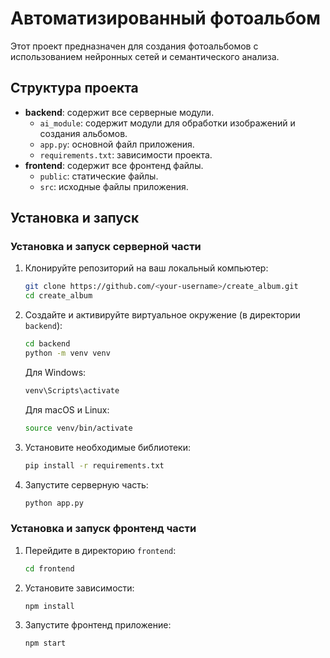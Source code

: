 # Автоматизированный фотоальбом

Этот проект предназначен для создания фотоальбомов с использованием нейронных сетей и семантического анализа.

## Структура проекта

- **backend**: содержит все серверные модули.
  - `ai_module`: содержит модули для обработки изображений и создания альбомов.
  - `app.py`: основной файл приложения.
  - `requirements.txt`: зависимости проекта.
- **frontend**: содержит все фронтенд файлы.
  - `public`: статические файлы.
  - `src`: исходные файлы приложения.

## Установка и запуск

### Установка и запуск серверной части

1. Клонируйте репозиторий на ваш локальный компьютер:
    ```bash
    git clone https://github.com/<your-username>/create_album.git
    cd create_album
    ```

2. Создайте и активируйте виртуальное окружение (в директории `backend`):
    ```bash
    cd backend
    python -m venv venv
    ```

    Для Windows:
    ```bash
    venv\Scripts\activate
    ```

    Для macOS и Linux:
    ```bash
    source venv/bin/activate
    ```

3. Установите необходимые библиотеки:
    ```bash
    pip install -r requirements.txt
    ```

4. Запустите серверную часть:
    ```bash
    python app.py
    ```
### Установка и запуск фронтенд части

1. Перейдите в директорию `frontend`:
    ```bash
    cd frontend
    ```

2. Установите зависимости:
    ```bash
    npm install
    ```

3. Запустите фронтенд приложение:
    ```bash
    npm start
    ```

